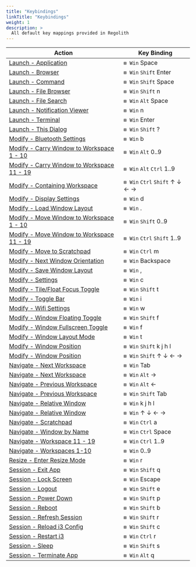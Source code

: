 ```yaml
---
title: "Keybindings"
linkTitle: "Keybindings"
weight: 1
description: >
  All default key mappings provided in Regolith
---
```


| Action | Key Binding |
|-------------|-------------|
| [ Launch  -  Application ](#LaunchApplication) |  `⊞ Win` Space  |
| [ Launch  -  Browser ](#LaunchBrowser) |  `⊞ Win` `Shift` Enter  |
| [ Launch  -  Command ](#LaunchCommand) |  `⊞ Win` `Shift` Space  |
| [ Launch  -  File Browser ](#LaunchFileBrowser) |  `⊞ Win` `Shift` n  |
| [ Launch  -  File Search ](#LaunchFileSearch) |  `⊞ Win` `Alt` Space  |
| [ Launch  -  Notification Viewer ](#LaunchNotificationViewer) |  `⊞ Win` n  |
| [ Launch  -  Terminal ](#LaunchTerminal) |  `⊞ Win` Enter  |
| [ Launch  -  This Dialog ](#LaunchThisDialog) |  `⊞ Win` `Shift` ?  |
| [ Modify  -  Bluetooth Settings ](#ModifyBluetoothSettings) |  `⊞ Win` b  |
| [ Modify  -  Carry Window to Workspace 1 - 10](#ModifyCarryWindowtoWorkspace1-10) |  `⊞ Win` `Alt` 0..9  |
| [ Modify  -  Carry Window to Workspace 11 - 19 ](#ModifyCarryWindowtoWorkspace11-19) |  `⊞ Win` `Alt` `Ctrl` 1..9  |
| [ Modify  -  Containing Workspace ](#ModifyContainingWorkspace) |  `⊞ Win` `Ctrl` `Shift` ↑ ↓ ← →  |
| [ Modify  -  Display Settings ](#ModifyDisplaySettings) |  `⊞ Win` d  |
| [ Modify  -  Load Window Layout ](#ModifyLoadWindowLayout) |  `⊞ Win` .  |
| [ Modify  -  Move Window to Workspace 1 - 10 ](#ModifyMoveWindowtoWorkspace1-10) |  `⊞ Win` `Shift` 0..9  |
| [ Modify  -  Move Window to Workspace 11 - 19](#ModifyMoveWindowtoWorkspace11-19) |  `⊞ Win` `Ctrl` `Shift` 1..9  |
| [ Modify  -  Move to Scratchpad ](#ModifyMovetoScratchpad) |  `⊞ Win` `Ctrl` m  |
| [ Modify  -  Next Window Orientation ](#ModifyNextWindowOrientation) |  `⊞ Win` Backspace  |
| [ Modify  -  Save Window Layout ](#ModifySaveWindowLayout) |  `⊞ Win` ,  |
| [ Modify  -  Settings ](#ModifySettings) |  `⊞ Win` c  |
| [ Modify  -  Tile/Float Focus Toggle ](#ModifyTile/FloatFocusToggle) |  `⊞ Win` `Shift` t  |
| [ Modify  -  Toggle Bar ](#ModifyToggleBar) |  `⊞ Win` i  |
| [ Modify  -  Wifi Settings ](#ModifyWifiSettings) |  `⊞ Win` w  |
| [ Modify  -  Window Floating Toggle ](#ModifyWindowFloatingToggle) |  `⊞ Win` `Shift` f  |
| [ Modify  -  Window Fullscreen Toggle ](#ModifyWindowFullscreenToggle) |  `⊞ Win` f  |
| [ Modify  -  Window Layout Mode ](#ModifyWindowLayoutMode) |  `⊞ Win` t  |
| [ Modify  -  Window Position ](#ModifyWindowPosition) |  `⊞ Win` `Shift` k j h l  |
| [ Modify  -  Window Position ](#ModifyWindowPosition) |  `⊞ Win` `Shift` ↑ ↓ ← →  |
| [ Navigate  -  Next Workspace ](#NavigateNextWorkspace) |  `⊞ Win` Tab  |
| [ Navigate  -  Next Workspace ](#NavigateNextWorkspace) |  `⊞ Win` `Alt` →  |
| [ Navigate  -  Previous Workspace ](#NavigatePreviousWorkspace) |  `⊞ Win` `Alt` ←  |
| [ Navigate  -  Previous Workspace ](#NavigatePreviousWorkspace) |  `⊞ Win` `Shift` Tab  |
| [ Navigate  -  Relative Window ](#NavigateRelativeWindow) |  `⊞ Win` k j h l  |
| [ Navigate  -  Relative Window ](#NavigateRelativeWindow) |  `⊞ Win` ↑ ↓ ← →  |
| [ Navigate  -  Scratchpad ](#NavigateScratchpad) |  `⊞ Win` `Ctrl` a  |
| [ Navigate  -  Window by Name ](#NavigateWindowbyName) |  `⊞ Win` `Ctrl` Space  |
| [ Navigate  -  Workspace 11 - 19 ](#NavigateWorkspace11-19) |  `⊞ Win` `Ctrl` 1..9  |
| [ Navigate  -  Workspaces 1-10 ](#NavigateWorkspaces1-10) |  `⊞ Win` 0..9  |
| [ Resize  -  Enter Resize Mode ](#ResizeEnterResizeMode) |  `⊞ Win` r  |
| [ Session  -  Exit App ](#SessionExitApp) |  `⊞ Win` `Shift` q  |
| [ Session  -  Lock Screen ](#SessionLockScreen) |  `⊞ Win` Escape  |
| [ Session  -  Logout ](#SessionLogout) |  `⊞ Win` `Shift` e  |
| [ Session  -  Power Down ](#SessionPowerDown) |  `⊞ Win` `Shift` p  |
| [ Session  -  Reboot ](#SessionReboot) |  `⊞ Win` `Shift` b  |
| [ Session  -  Refresh Session ](#SessionRefreshSession) |  `⊞ Win` `Shift` r  |
| [ Session  -  Reload i3 Config ](#SessionReloadi3Config) |  `⊞ Win` `Shift` c  |
| [ Session  -  Restart i3 ](#SessionRestarti3) |  `⊞ Win` `Ctrl` r  |
| [ Session  -  Sleep ](#SessionSleep) |  `⊞ Win` `Shift` s  |
| [ Session  -  Terminate App ](#SessionTerminateApp) |  `⊞ Win` `Alt` q  |